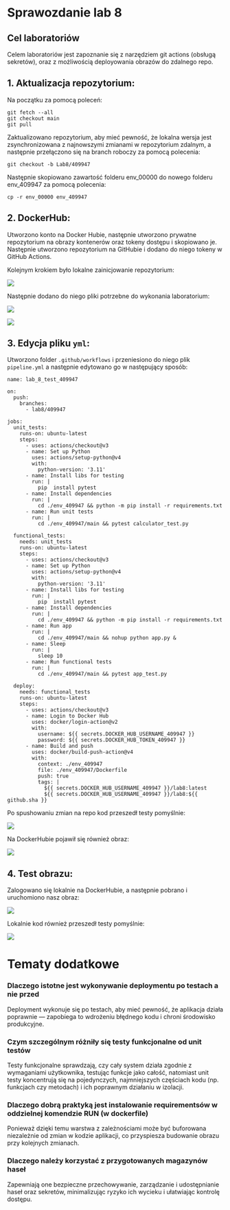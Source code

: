 # Sprawozdanie lab 8
## Cel laboratoriów
Celem laboratoriów jest zapoznanie się z narzędziem git actions (obsługą sekretów), oraz z możliwością deployowania obrazów do zdalnego repo.

## 1. Aktualizacja repozytorium:
Na początku za pomocą poleceń:

```
git fetch --all
git checkout main
git pull
```

Zaktualizowano repozytorium, aby mieć pewność, że lokalna wersja jest zsynchronizowana z najnowszymi zmianami w repozytorium zdalnym, 
a następnie przełączono się na branch roboczy za pomocą polecenia:

```
git checkout -b Lab8/409947
```
Następnie skopiowano zawartość folderu env_00000 do nowego folderu env_409947 za pomocą polecenia:

```
cp -r env_00000 env_409947
```

## 2. DockerHub:

Utworzono konto na Docker Hubie, następnie utworzono prywatne repozytorium na obrazy kontenerów oraz tokeny dostępu i skopiowano je. 
Następnie utworzono repozytorium na GitHubie i dodano do niego tokeny w GitHub Actions.

Kolejnym krokiem było lokalne zainicjowanie repozytorium:

![](https://github.com/Ciotomate/dev-ops-sprawozdania/blob/main/Lab%208/ss1.png)

Następnie dodano do niego pliki potrzebne do wykonania laboratorium:

![](https://github.com/Ciotomate/dev-ops-sprawozdania/blob/main/Lab%208/ss2.png)

![](https://github.com/Ciotomate/dev-ops-sprawozdania/blob/main/Lab%208/ss3.png)

## 3. Edycja pliku ```yml```:

Utworzono folder ```.github/workflows``` i przeniesiono do niego plik ```pipeline.yml``` a następnie edytowano go w następujący sposób:

```
name: lab_8_test_409947

on:
  push:
    branches:
      - lab8/409947

jobs:
  unit_tests:
    runs-on: ubuntu-latest
    steps:
      - uses: actions/checkout@v3
      - name: Set up Python
        uses: actions/setup-python@v4
        with:
          python-version: '3.11'
      - name: Install libs for testing
        run: |
          pip  install pytest 
      - name: Install dependencies
        run: |
          cd ./env_409947 && python -m pip install -r requirements.txt
      - name: Run unit tests
        run: |
          cd ./env_409947/main && pytest calculator_test.py

  functional_tests:
    needs: unit_tests
    runs-on: ubuntu-latest
    steps:
      - uses: actions/checkout@v3
      - name: Set up Python
        uses: actions/setup-python@v4
        with:
          python-version: '3.11'
      - name: Install libs for testing
        run: |
          pip  install pytest 
      - name: Install dependencies
        run: |
          cd ./env_409947 && python -m pip install -r requirements.txt
      - name: Run app
        run: |
          cd ./env_409947/main && nohup python app.py &
      - name: Sleep
        run: |
          sleep 10
      - name: Run functional tests
        run: |
          cd ./env_409947/main && pytest app_test.py

  deploy:
    needs: functional_tests
    runs-on: ubuntu-latest
    steps:
      - uses: actions/checkout@v3
      - name: Login to Docker Hub
        uses: docker/login-action@v2
        with:
          username: ${{ secrets.DOCKER_HUB_USERNAME_409947 }}
          password: ${{ secrets.DOCKER_HUB_TOKEN_409947 }}
      - name: Build and push
        uses: docker/build-push-action@v4
        with:
          context: ./env_409947
          file: ./env_409947/Dockerfile
          push: true
          tags: |
            ${{ secrets.DOCKER_HUB_USERNAME_409947 }}/lab8:latest
            ${{ secrets.DOCKER_HUB_USERNAME_409947 }}/lab8:${{ github.sha }}
```
Po spushowaniu zmian na repo kod przeszedł testy pomyślnie:

![](https://github.com/Ciotomate/dev-ops-sprawozdania/blob/main/Lab%208/ss4.png)

Na DockerHubie pojawił się również obraz:

![](https://github.com/Ciotomate/dev-ops-sprawozdania/blob/main/Lab%208/ss5.png)

## 4. Test obrazu:

Zalogowano się lokalnie na DockerHubie, a następnie pobrano i uruchomiono nasz obraz:

![](https://github.com/Ciotomate/dev-ops-sprawozdania/blob/main/Lab%208/ss6.png)

Lokalnie kod również przeszedł testy pomyślnie:

![](https://github.com/Ciotomate/dev-ops-sprawozdania/blob/main/Lab%208/ss7.png)

# Tematy dodatkowe

### Dlaczego istotne jest wykonywanie deploymentu po testach a nie przed

Deployment wykonuje się po testach, aby mieć pewność, że aplikacja działa poprawnie — zapobiega to wdrożeniu błędnego kodu i chroni środowisko produkcyjne.

### Czym szczególnym różniły się testy funkcjonalne od unit testów

Testy funkcjonalne sprawdzają, czy cały system działa zgodnie z wymaganiami użytkownika, testując funkcje jako całość, 
natomiast unit testy koncentrują się na pojedynczych, najmniejszych częściach kodu (np. funkcjach czy metodach) i ich poprawnym działaniu w izolacji.

### Dlaczego dobrą praktyką jest instalowanie requirementsów w oddzielnej komendzie RUN (w dockerfile)

Ponieważ dzięki temu warstwa z zależnościami może być buforowana niezależnie od zmian w kodzie aplikacji, 
co przyspiesza budowanie obrazu przy kolejnych zmianach.

### Dlaczego należy korzystać z przygotowanych magazynów haseł

Zapewniają one bezpieczne przechowywanie, zarządzanie i udostępnianie haseł oraz sekretów, 
minimalizując ryzyko ich wycieku i ułatwiając kontrolę dostępu.


